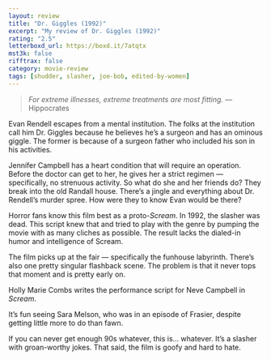```yaml
---
layout: review
title: "Dr. Giggles (1992)"
excerpt: "My review of Dr. Giggles (1992)"
rating: "2.5"
letterboxd_url: https://boxd.it/7atqtx
mst3k: false
rifftrax: false
category: movie-review
tags: [shudder, slasher, joe-bob, edited-by-women]
---
```


<blockquote><i>For extreme illnesses, extreme treatments are most fitting.</i> — Hippocrates</blockquote>

Evan Rendell escapes from a mental institution. The folks at the institution call him Dr. Giggles because he believes he’s a surgeon and has an ominous giggle. The former is because of a surgeon father who included his son in his activities.

Jennifer Campbell has a heart condition that will require an operation. Before the doctor can get to her, he gives her a strict regimen — specifically, no strenuous activity. So what do she and her friends do? They break into the old Randall house. There’s a jingle and everything about Dr. Rendell’s murder spree. How were they to know Evan would be there?

Horror fans know this film best as a proto-<i>Scream</i>. In 1992, the slasher was dead. This script knew that and tried to play with the genre by pumping the movie with as many cliches as possible. The result lacks the dialed-in humor and intelligence of Scream.

The film picks up at the fair — specifically the funhouse labyrinth. There’s also one pretty singular flashback scene. The problem is that it never tops that moment and is pretty early on.

Holly Marie Combs writes the performance script for Neve Campbell in <i>Scream</i>.

It’s fun seeing Sara Melson, who was in an episode of Frasier, despite getting little more to do than fawn.

If you can never get enough 90s whatever, this is… whatever. It’s a slasher with groan-worthy jokes. That said, the film is goofy and hard to hate.
